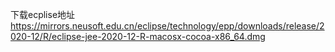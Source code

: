 下载ecplise地址  
https://mirrors.neusoft.edu.cn/eclipse/technology/epp/downloads/release/2020-12/R/eclipse-jee-2020-12-R-macosx-cocoa-x86_64.dmg

